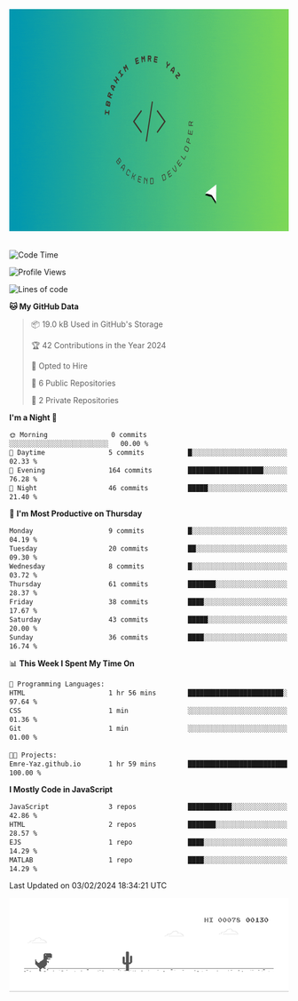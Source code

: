<a href="https://emre-yaz.github.io/" target="_blank">
  <img src="Logo.gif" alt="Personal Logo" width="900" height="400">
</a>
<br>
<br>

<!--START_SECTION:waka-->
![Code Time](http://img.shields.io/badge/Code%20Time-17%20hrs%2017%20mins-blue)

![Profile Views](http://img.shields.io/badge/Profile%20Views-1-blue)

![Lines of code](https://img.shields.io/badge/From%20Hello%20World%20I%27ve%20Written-614.7%20thousand%20lines%20of%20code-blue)

**🐱 My GitHub Data** 

> 📦 19.0 kB Used in GitHub's Storage 
 > 
> 🏆 42 Contributions in the Year 2024
 > 
> 💼 Opted to Hire
 > 
> 📜 6 Public Repositories 
 > 
> 🔑 2 Private Repositories 
 > 
**I'm a Night 🦉** 

```text
🌞 Morning                0 commits           ░░░░░░░░░░░░░░░░░░░░░░░░░   00.00 % 
🌆 Daytime                5 commits           █░░░░░░░░░░░░░░░░░░░░░░░░   02.33 % 
🌃 Evening                164 commits         ███████████████████░░░░░░   76.28 % 
🌙 Night                  46 commits          █████░░░░░░░░░░░░░░░░░░░░   21.40 % 
```
📅 **I'm Most Productive on Thursday** 

```text
Monday                   9 commits           █░░░░░░░░░░░░░░░░░░░░░░░░   04.19 % 
Tuesday                  20 commits          ██░░░░░░░░░░░░░░░░░░░░░░░   09.30 % 
Wednesday                8 commits           █░░░░░░░░░░░░░░░░░░░░░░░░   03.72 % 
Thursday                 61 commits          ███████░░░░░░░░░░░░░░░░░░   28.37 % 
Friday                   38 commits          ████░░░░░░░░░░░░░░░░░░░░░   17.67 % 
Saturday                 43 commits          █████░░░░░░░░░░░░░░░░░░░░   20.00 % 
Sunday                   36 commits          ████░░░░░░░░░░░░░░░░░░░░░   16.74 % 
```


📊 **This Week I Spent My Time On** 

```text
💬 Programming Languages: 
HTML                     1 hr 56 mins        ████████████████████████░   97.64 % 
CSS                      1 min               ░░░░░░░░░░░░░░░░░░░░░░░░░   01.36 % 
Git                      1 min               ░░░░░░░░░░░░░░░░░░░░░░░░░   01.00 % 

🐱‍💻 Projects: 
Emre-Yaz.github.io       1 hr 59 mins        █████████████████████████   100.00 % 
```

**I Mostly Code in JavaScript** 

```text
JavaScript               3 repos             ███████████░░░░░░░░░░░░░░   42.86 % 
HTML                     2 repos             ███████░░░░░░░░░░░░░░░░░░   28.57 % 
EJS                      1 repo              ████░░░░░░░░░░░░░░░░░░░░░   14.29 % 
MATLAB                   1 repo              ████░░░░░░░░░░░░░░░░░░░░░   14.29 % 
```




 Last Updated on 03/02/2024 18:34:21 UTC
<!--END_SECTION:waka-->

![Alt Text](dino.gif)

<!--
**Emre-Yaz/emre-yaz** is a ✨ _special_ ✨ repository because its `README.md` (this file) appears on your GitHub profile.
-->
